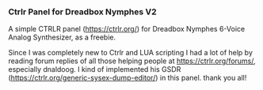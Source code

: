 ### Ctrlr Panel for Dreadbox Nymphes V2

A simple CTRLR panel (https://ctrlr.org/) for Dreadbox Nymphes 6-Voice Analog Synthesizer, as a freebie.

Since I was completely new to Ctrlr and LUA scripting I had a lot of help by reading forum replies of all those helping people at https://ctrlr.org/forums/, especially dnaldoog. I kind of implemented his GSDR (https://ctrlr.org/generic-sysex-dump-editor/) in this panel. thank you all!

